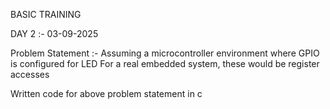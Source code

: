 BASIC TRAINING

DAY 2 :- 03-09-2025

Problem Statement :-
Assuming a microcontroller environment where GPIO is configured for LED
For a real embedded system, these would be register accesses

Written code for above problem statement in c
